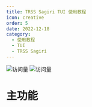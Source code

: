 ```yaml
---
title: TRSS Sagiri TUI 使用教程
icon: creative
order: 5
date: 2022-12-18
category:
  - 使用教程
  - TUI
  - TRSS Sagiri
---
```


![访问量](https://visitor-badge.glitch.me/badge?page_id=TimeRainStarSky-TRSS_Script-TUI-TRSS_Sagiri&right_color=red&left_text=访%20问%20量) ![访问量](https://profile-counter.glitch.me/TimeRainStarSky-TRSS_Script-TUI-TRSS_Sagiri/count.svg)

# 主功能
